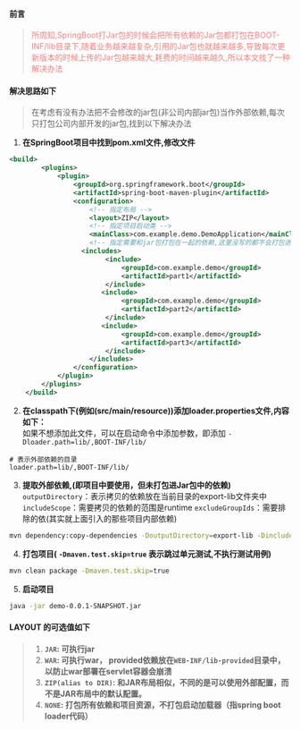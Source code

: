 
#### 前言
><font color=LightCoral>所周知,SpringBoot打Jar包的时候会把所有依赖的Jar包都打包在BOOT-INF/lib目录下,随着业务越来越复杂,引用的Jar包也就越来越多,导致每次更新版本的时候上传的Jar包越来越大,耗费的时间越来越久,所以本文找了一种解决办法 </font>


#### 解决思路如下
>在考虑有没有办法把不会修改的jar包(非公司内部jar包)当作外部依赖,每次只打包公司内部开发的jar包,找到以下解决办法


1. **在SpringBoot项目中找到pom.xml文件,修改文件**
```xml
<build>
        <plugins>
            <plugin>
                <groupId>org.springframework.boot</groupId>
                <artifactId>spring-boot-maven-plugin</artifactId>
                <configuration>
                    <!-- 指定布局 -->
                    <layout>ZIP</layout>
                    <!-- 指定项目启动类 -->
                    <mainClass>com.example.demo.DemoApplication</mainClass>
                    <!-- 指定需要和jar包打包在一起的依赖,这里没写的都不会打包进Jar包里。-->
                  <includes>
                        <include>
                            <groupId>com.example.demo</groupId>
                            <artifactId>part1</artifactId>
                        </include>
                       <include>
                            <groupId>com.example.demo</groupId>
                            <artifactId>part2</artifactId>
                        </include>
                       <include>
                            <groupId>com.example.demo</groupId>
                            <artifactId>part3</artifactId>
                        </include>
                    </includes>
                </configuration>
            </plugin>
        </plugins>
    </build>
```  

2. **在classpath下(例如(src/main/resource))添加loader.properties文件,内容如下：**  
 如果不想添加此文件，可以在启动命令中添加参数，即添加 `-Dloader.path=lib/,BOOT-INF/lib/`

```properties
# 表示外部依赖的目录
loader.path=lib/,BOOT-INF/lib/
```  

3. **提取外部依赖,(即项目中要使用，但未打包进Jar包中的依赖)**  
 `outputDirectory`：表示拷贝的依赖放在当前目录的export-lib文件夹中
 `includeScope`：需要拷贝的依赖的范围是runtime
 `excludeGroupIds`：需要排除的依(其实就上面引入的那些项目内部依赖)
```bash
mvn dependency:copy-dependencies -DoutputDirectory=export-lib -DincludeScope=runtime -DexcludeGroupIds=com.example.demo
```  

4. **打包项目( `-Dmaven.test.skip=true` 表示跳过单元测试,不执行测试用例)**
```bash
mvn clean package -Dmaven.test.skip=true
```  

5. **启动项目**
```bash
java -jar demo-0.0.1-SNAPSHOT.jar
```  

#### LAYOUT 的可选值如下
>1. **`JAR`: 可执行jar**
>2. **`WAR`: 可执行war， provided依赖放在`WEB-INF/lib-provided`目录中，以防止war部署在servlet容器会崩溃**
>3. **`ZIP(alias to DIR)`: 和JAR布局相似，不同的是可以使用外部配置，而不是JAR布局中的默认配置。**
>4. **`NONE`: 打包所有依赖和项目资源，不打包启动加载器（指spring boot loader代码）**
